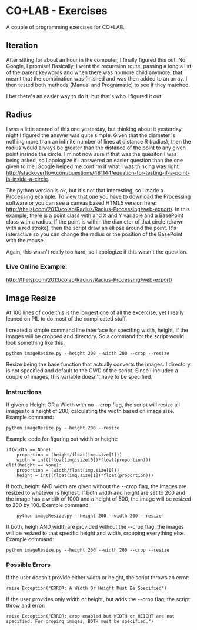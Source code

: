 CO+LAB - Exercises
==============

A couple of programming exercises for CO+LAB.

## Iteration

After sitting for about an hour in the computer, I finally figured this out. No Google, I promise! Basically, I went the recurrsion route, passing a long a list of the parent keywords and when there was no more child anymore, that meant that the combination was finished and was then added to an array. I then tested both methods (Manual and Programatic) to see if they matched.

I bet there's an easier way to do it, but that's who I figured it out.

## Radius

I was a little scared of this one yesterday, but thinking about it yesterday night I figured the answer was quite simple. Given that the diameter is nothing more than an infinite number of lines at distance R (radius), then the radius would always be greater than the distance of the point to any given point insinde the circle. I'm not now sure if that was the quesiton I was being asked, so I apologize if I answered an easier question than the one given to me. Google helped me confirm if what I was thinking was right: <http://stackoverflow.com/questions/481144/equation-for-testing-if-a-point-is-inside-a-circle>.

The python version is ok, but it's not that interesting, so I made a [Processing](http://processing.org/) example. To view that one you have to download the Processing software or you can see a canvas based HTML5 version here: <http://thejsj.com/2013/colab/Radius/Radius-Processing/web-export/>. In this example, there is a point class with and X and Y variable and a BasePoint class with a radius. If the point is within the diameter of that circle (drawn with a red stroke), then the script draw an ellipse around the point. It's interactive so you can change the radius or the position of the BasePoint with the mouse.

Again, this wasn't really too hard, so I apologize if this wasn't the question.

### Live Online Example:

http://thejsj.com/2013/colab/Radius/Radius-Processing/web-export/

## Image Resize

At 100 lines of code this is the longest one of all the excercise, yet I really leaned on PIL to do most of the complicated stuff. 

I created a simple command line interface for specifing width, height, if the images will be cropped and directory. So a command for the script would look something like this: 

	python imageResize.py --height 200 --width 200 --crop --resize

Resize being the base function that actually converts the images. I directory is not specified and default to the CWD of the script. Since I included a couple of images, this variable doesn't have to be specified. 

### Instructions

If given a Height OR a Width with no --crop flag, the script will resize all images to a height of 200, calculating the width based on image size. Example command:

	python imageResize.py --height 200 --resize

Example code for figuring out width or height: 

	if(width == None):
	    proportion = (height/float(img.size[1]))
	    width = int((float(img.size[0])*float(proportion)))
	elif(height == None):
	    proportion = (width/float(img.size[0]))
	    height = int((float(img.size[1])*float(proportion)))

If both, height AND width are given without the --crop flag, the images are resized to whatever is highest. If both width and height are set to 200 and the image has a width of 1000 and a height of 500, the image will be resized to 200 by 100. Example command: 

		python imageResize.py --height 200 --width 200 --resize

If both, heigh AND width are provided without the --crop flag, the images will be resized to that specifid height and width, cropping everything else. Example command: 

	python imageResize.py --height 200 --width 200 --crop --resize

### Possible Errors

If the user doesn't provide either width or height, the script throws an error: 

	raise Exception("ERROR: A Width Or Height Must Be Specified")

If the user provides only width or height, but adds the --crop flag, the script throw and error:

	raise Exception("ERROR: crop enabled but WIDTH or HEIGHT are not specified. For croping images, BOTH must be specified.")